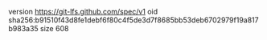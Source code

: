 version https://git-lfs.github.com/spec/v1
oid sha256:b91510f43d8fe1debf6f80c4f5de3d7f8685bb53deb6702979f19a817b983a35
size 608
